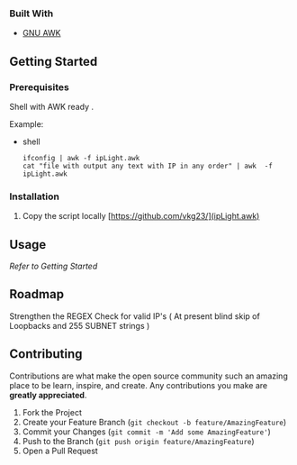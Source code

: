 

### Built With
* [GNU AWK](https://www.gnu.org/software/gawk/)


<!-- GETTING STARTED -->
## Getting Started

### Prerequisites
Shell with AWK ready . 

Example: 

* shell
  ```
  ifconfig | awk -f ipLight.awk
  cat "file with output any text with IP in any order" | awk  -f ipLight.awk
  
  ```

### Installation

1. Copy the script locally  [https://github.com/vkg23/](ipLight.awk)


<!-- USAGE EXAMPLES -->
## Usage


_Refer to Getting Started_



<!-- ROADMAP -->
## Roadmap

Strengthen the REGEX Check for valid IP's ( At present blind skip of Loopbacks and 255 SUBNET strings ) 


<!-- CONTRIBUTING -->
## Contributing

Contributions are what make the open source community such an amazing place to be learn, inspire, and create. Any contributions you make are **greatly appreciated**.

1. Fork the Project
2. Create your Feature Branch (`git checkout -b feature/AmazingFeature`)
3. Commit your Changes (`git commit -m 'Add some AmazingFeature'`)
4. Push to the Branch (`git push origin feature/AmazingFeature`)
5. Open a Pull Request
